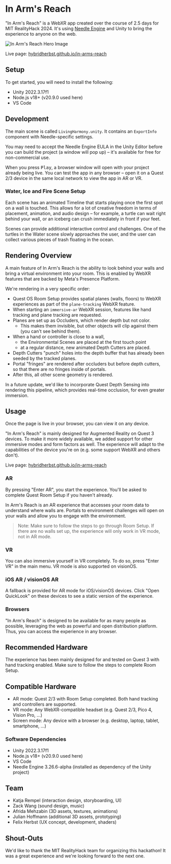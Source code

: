 # In Arm's Reach

"In Arm's Reach" is a WebXR app created over the course of 2.5 days for MIT RealityHack 2024. It's using [Needle Engine](https://needle.tools) and Unity to bring the experience to anyone on the web.  

![In Arm's Reach Hero Image](https://hybridherbst.github.io/in-arms-reach/include/in-arms-reach.jpg)

Live page: [hybridherbst.github.io/in-arms-reach](https://hybridherbst.github.io/in-arms-reach/)  

## Setup

To get started, you will need to install the following:  
- Unity 2022.3.17f1
- Node.js v18+ (v20.9.0 used here)
- VS Code

## Development

The main scene is called `LivingHarmony.unity`. It contains an `ExportInfo` component with Needle-specific settings.  

You may need to accept the Needle Engine EULA in the Unity Editor before you can build the project (a window will pop up) – it's available for free for non-commercial use.  

When you press <kbd>Play</kbd>, a browser window will open with your project already being live. You can test the app in any browser – open it on a Quest 2/3 device in the same local network to view the app in AR or VR.  

### Water, Ice and Fire Scene Setup

Each scene has an animated Timeline that starts playing once the first spot on a wall is touched. This allows for a lot of creative freedom in terms of placement, animation, and audio design – for example, a turtle can wait right behind your wall, or an iceberg can crush immediately in front if your feet.   

Scenes can provide additional interactive control and challenges. One of the turtles in the Water scene slowly approaches the user, and the user can collect various pieces of trash floating in the ocean.   

## Rendering Overview

A main feature of In Arm's Reach is the ability to look behind your walls and bring a virtual environment into your room. This is enabled by WebXR features that are backed by Meta's Presence Platform. 

We're rendering in a very specific order:  

- Quest OS Room Setup provides spatial planes (walls, floors) to WebXR experiences as part of the `plane-tracking` WebXR feature.
- When starting an `immersive-ar` WebXR session, features like hand tracking and plane tracking are requested.
- Planes are set up as Occluders, which render depth but not color.
  - This makes them invisible, but other objects will clip against them (you can't see behind them).
- When a hand or controller is close to a wall, 
  - the Environmental Scenes are placed at the first touch point
  - at a regular distance, new animated Depth Cutters are placed.
- Depth Cutters "punch" holes into the depth buffer that has already been seeded by the tracked planes.  
- Portal "fringes" are rendered after occluders but before depth cutters, so that there are no fringes inside of portals.  
- After this, all other scene geometry is rendered.  

In a future update, we'd like to incorporate Quest Depth Sensing into rendering this pipeline, which provides real-time occlusion, for even greater immersion.

## Usage

Once the page is live in your browser, you can view it on any device. 

"In Arm's Reach" is mainly designed for Augmented Reality on Quest 3 devices. To make it more widely available, we added support for other immersive modes and form factors as well. The experience will adapt to the capabilities of the device you're on (e.g. some support WebXR and others don't).  

Live page: [hybridherbst.github.io/in-arms-reach](https://hybridherbst.github.io/in-arms-reach/)  

### AR

By pressing "Enter AR", you start the experience. You'll be asked to complete Quest Room Setup if you haven't already.  

In Arm's Reach is an AR experience that accesses your room data to understand where walls are. Portals to environment challenges will open on your walls and allow you to engage with the environment.  

> Note: Make sure to follow the steps to go through Room Setup. If there are no walls set up, the experience will only work in VR mode, not in AR mode. 

### VR

You can also immersive yourself in VR completely. To do so, press "Enter VR" in the main menu. VR mode is also supported on visionOS.  

### iOS AR / visionOS AR

A fallback is provided for AR mode for iOS/visionOS devices. Click "Open QuickLook" on these devices to see a static version of the experience.  

### Browsers

"In Arm's Reach" is designed to be available for as many people as possible, leveraging the web as powerful and open distribution platform. Thus, you can access the experience in any browser.   

## Recommended Hardware

The experience has been mainly designed for and tested on Quest 3 with hand tracking enabled. Make sure to follow the steps to complete Room Setup.

## Compatible Hardware

- AR mode: Quest 2/3 with Room Setup completed. Both hand tracking and controllers are supported.
- VR mode: Any WebXR-compatible headset (e.g. Quest 2/3, Pico 4, Vision Pro, ...)
- Screen mode: Any device with a browser (e.g. desktop, laptop, tablet, smartphone, ...)

### Software Dependencies

- Unity 2022.3.17f1
- Node.js v18+ (v20.9.0 used here)
- VS Code
- Needle Engine 3.26.6-alpha (installed as dependency of the Unity project)

## Team

- Katja Rempel (interaction design, storyboarding, UI)
- Zack Wang (sound design, music)
- Afrida Mehzabin (3D assets, textures, animations)
- Julian Hoffmann (additional 3D assets, prototyping)
- Felix Herbst (UX concept, development, shaders)

## Shout-Outs

We'd like to thank the MIT RealityHack team for organizing this hackathon! It was a great experience and we're looking forward to the next one. 
